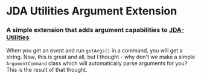 # JDA Utilities Argument Extension
### A simple extension that adds argument capabilities to [JDA-Utilities](https://github.com/JDA-Applications/JDA-Utilities)

When you get an event and run `getArgs()` in a command, you will get a string. Now, this is great and all, but I thought - why don't we make a simple `ArgumentCommand` class which will automatically parse arguments for you? This is the result of that thought.
